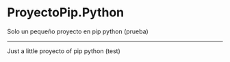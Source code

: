 # ProyectoPip.Python

Solo un pequeño proyecto en pip python (prueba)

----------------------------------------------

Just a little proyecto of pip python (test)
